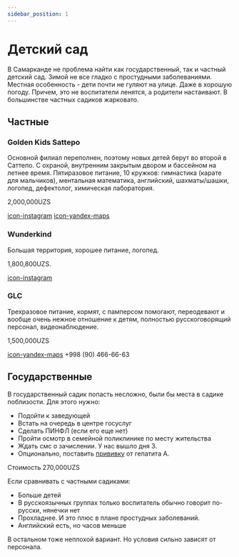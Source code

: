 ```yaml
---
sidebar_position: 1
---
```


# Детский сад

В Самарканде не проблема найти как государственный, так и частный детский сад.
Зимой не все гладко с простудными заболеваниями. Местная особенность - дети
почти не гуляют на улице. Даже в хорошую погоду. Причем, это не воспитатели
ленятся, а родители настаивают. В большинстве частных садиков жарковато.

## Частные

### Golden Kids Sattepo

Основной филиал переполнен, поэтому новых детей берут во второй в Саттепо. С
охраной, внутренним закрытым двором и бассейном на летнее время. Пятиразовое
питание, 10 кружков: гимнастика (карате для мальчиков), ментальная математика,
английский, шахматы/шашки, логопед, дефектолог, химическая лаборатория.

2,000,000UZS

[icon-instagram](https://www.instagram.com/golden_kids_sattepo/)
[icon-yandex-maps](https://yandex.uz/maps/-/CCUv4LBppB)

### Wunderkind

Большая территория, хорошее питание, логопед.

1,800,800UZS.

[icon-instagram](https://www.instagram.com/wunderkind_samarkand/)

### GLC

Трехразовое питание, кормят, с памперсом помогают, переодевают и вообще очень
нежное отношение к детям, полностью русскоговорящий персонал, видеонаблюдение.

1,500,000UZS

[icon-yandex-maps](https://yandex.uz/maps/org/17687080372/) +998 (90) 466-66-63

## Государственные

В государственный садик попасть несложно, были бы места в садике поблизости.
Для этого нужно:

- Подойти к заведующей
- Встать на очередь в центре госуслуг
- Сделать ПИНФЛ (если его еще нет)
- Пройти осмотр в семейной поликлинике по месту жительства
- Ждать смс о зачислении. У нас вышло дня 3.
- Опционально, поставить [прививку](../services/medicine.md#вакцинация) от
  гепатита А.

Стоимость 270,000UZS

Если сравнивать с частными садиками:

- Больше детей
- В русскоязычных группах только воспитатель обычно говорит по-русски, нянечки
  нет
- Прохладнее. И это плюс в плане простудных заболеваний.
- Английский есть, но часов меньше

В остальном тоже неплохой вариант. Но условия сильно зависят от персонала.
